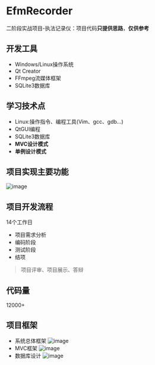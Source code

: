 # EfmRecorder
二阶段实战项目-执法记录仪：项目代码**只提供思路**，**仅供参考**

## 开发工具
- Windows/Linux操作系统
- Qt Creator
- FFmpeg流媒体框架
- SQLite3数据库

## 学习技术点
- Linux:操作指令、编程工具(Vim、gcc、gdb...)
- QtGUI编程
- SQLite3数据库
- **MVC设计模式**
- **单例设计模式**

## 项目实现主要功能
![image](https://user-images.githubusercontent.com/107353989/210955069-94199a62-10a6-4331-8a53-cef1b467c5aa.png)

## 项目开发流程
14个工作日
- 项目需求分析
- 编码阶段
- 测试阶段
- 结项
> 项目评审、项目展示、答辩

## 代码量
12000+

## 项目框架
- 系统总体框架
![image](https://user-images.githubusercontent.com/107353989/210955237-f60724ec-d7ba-493b-add6-0a7ec42200bc.png)
- MVC框架
![image](https://user-images.githubusercontent.com/107353989/210955309-2d28ab61-7cd2-4011-819d-659da7765437.png)
- 数据库设计
![image](https://user-images.githubusercontent.com/107353989/210955361-582ecd62-f9f5-4d4c-9e23-1718f63a5ee3.png)
